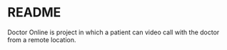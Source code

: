 # README
Doctor Online is project in which a patient can video call with the doctor from a remote location.
